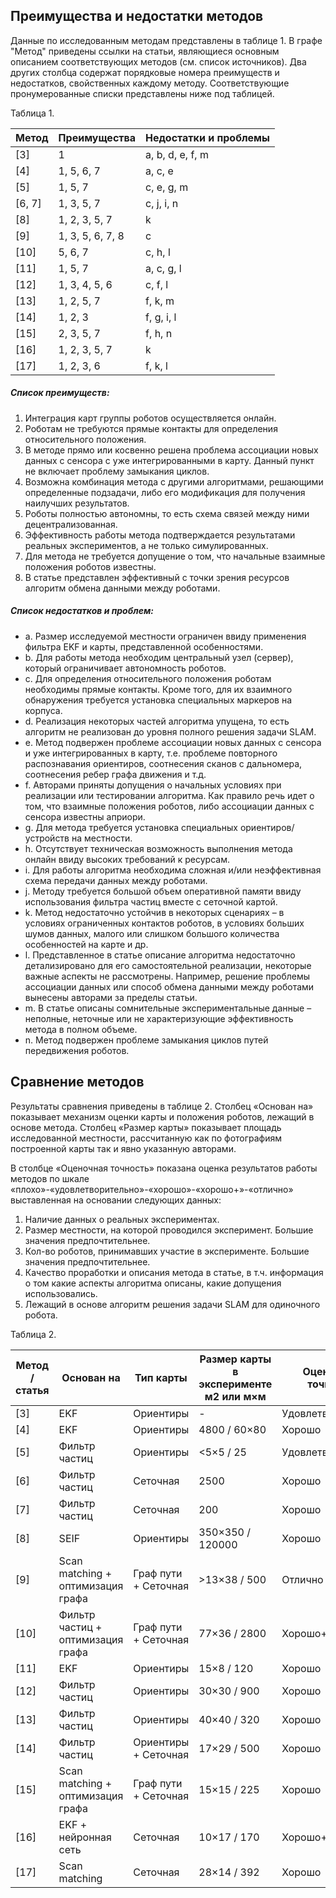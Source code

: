## Преимущества и недостатки методов

Данные по исследованным методам представлены в таблице 1. В графе "Метод" приведены ссылки на статьи, являющиеся основным описанием соответствующих методов (см. список источников). Два других столбца содержат порядковые номера преимуществ и недостатков, свойственных каждому методу. Соответствующие пронумерованные списки представлены ниже под таблицей. 

Таблица 1.  

Метод	|Преимущества		|Недостатки и проблемы
--------|-------------------|--------------------
[3]		| 1					| a, b, d, e, f, m
[4]		| 1, 5, 6, 7		| a, с, e
[5]		| 1, 5, 7			| c, e, g, m
[6, 7]	| 1, 3, 5, 7		| c, j, i, n
[8]		| 1, 2, 3, 5, 7 	| k
[9]		| 1, 3, 5, 6, 7, 8	| с
[10]	| 5, 6, 7			| с, h, l 
[11]	| 1, 5, 7			| a, c, g, l
[12]	| 1, 3, 4, 5, 6		| c, f, l
[13]	| 1, 2, 5, 7		| f, k, m
[14]	| 1, 2, 3			| f, g, i, l
[15]	| 2, 3, 5, 7		| f, h, n
[16]	| 1, 2, 3, 5, 7		| k
[17]	| 1, 2, 3, 6		| f, k, l

##### Список преимуществ:
1. Интеграция карт группы роботов осуществляется онлайн.
2. Роботам не требуются прямые контакты для определения относительного положения.
3. В методе прямо или косвенно решена проблема ассоциации новых данных с сенсора с уже интегрированными в карту. Данный пункт не включает проблему замыкания циклов.
4. Возможна комбинация метода с другими алгоритмами, решающими определенные подзадачи, либо его модификация для получения наилучших результатов.
5. Роботы полностью автономны, то есть схема связей между ними децентрализованная.
6. Эффективность работы метода подтверждается результатами реальных экспериментов, а не только симулированных.
7. Для метода не требуется допущение о том, что начальные взаимные положения роботов известны.
8. В статье представлен эффективный с точки зрения ресурсов алгоритм обмена данными между роботами.

##### Список недостатков и проблем:
* a. Размер исследуемой местности ограничен ввиду применения фильтра EKF и карты, представленной особенностями.
* b. Для работы метода необходим центральный узел (сервер), который ограничивает автономность роботов.
* c. Для определения относительного положения роботам необходимы прямые контакты. Кроме того, для их взаимного обнаружения требуется установка специальных маркеров на корпуса.
* d. Реализация некоторых частей алгоритма упущена, то есть алгоритм не реализован до уровня полного решения задачи SLAM.
* e. Метод подвержен проблеме ассоциации новых данных с сенсора и уже интегрированных в карту, т.е. проблеме повторного распознавания ориентиров, соотнесения сканов с дальномера, соотнесения ребер графа движения и т.д.
* f. Авторами приняты допущения о начальных условиях при реализации или тестировании алгоритма. Как правило речь идет о том, что взаимные положения роботов, либо ассоциации данных с сенсора известны априори. 
* g. Для метода требуется установка специальных ориентиров/устройств на местности.
* h. Отсутствует техническая возможность выполнения метода онлайн ввиду высоких требований к ресурсам.
* i. Для работы алгоритма необходима сложная и/или неэффективная схема передачи данных между роботами.
* j. Методу требуется большой объем оперативной памяти ввиду использования фильтра частиц вместе с сеточной картой.
* k. Метод недостаточно устойчив в некоторых сценариях – в условиях ограниченных контактов роботов, в условиях больших шумов данных, малого или слишком большого количества особенностей на карте и др.
* l. Представленное в статье описание алгоритма недостаточно детализировано для его самостоятельной реализации, некоторые важные аспекты не рассмотрены. Например, решение проблемы ассоциации данных или способ обмена данными между роботами вынесены авторами за пределы статьи.
* m. В статье описаны сомнительные экспериментальные данные – неполные, неточные или не характеризующие эффективность метода в полном объеме.
* n. Метод подвержен проблеме замыкания циклов путей передвижения роботов.

## Сравнение методов

Результаты сравнения приведены в таблице 2. Столбец «Основан на» показывает механизм оценки карты и положения роботов, лежащий в основе метода. Столбец «Размер карты» показывает площадь исследованной местности, рассчитанную как по фотографиям построенной карты так и явно указанную авторами.

В столбце «Оценочная точность» показана оценка результатов работы методов по шкале «плохо»-«удовлетворительно»-«хорошо»-«хорошо+»-«отлично» выставленная на основании следующих данных:
1. Наличие данных о реальных экспериментах.
2. Размер местности, на которой проводился эксперимент. Большие значения предпочтительнее.
3. Кол-во роботов, принимавших участие в эксперименте. Большие значения предпочтительнее.
4. Качество проработки и описания метода в статье, в т.ч. информация о том какие аспекты алгоритма описаны, какие допущения использовались.
5. Лежащий в основе алгоритм решения задачи SLAM для одиночного робота.

Таблица 2.  

Метод / статья |Основан на |Тип карты |Размер карты в эксперименте м2 или м×м |Оценочная точность |Кол-во роботов в эксперименте |Реальный эксперимент
---|---|---|---|---|---|---
[3] | EKF | Ориентиры | - | Удовлетворительно | 2 | Нет
[4] | EKF | Ориентиры | 4800 / 60×80 | Хорошо | 2 | Да
[5] | Фильтр частиц | Ориентиры | <5×5 / 25 | Удовлетворительно | 2 | Да
[6] | Фильтр частиц | Сеточная | 2500 | Хорошо | 4 | Нет
[7] | Фильтр частиц | Сеточная | 200 | Хорошо | 2 | Да
[8] | SEIF | Ориентиры | 350×350 / 120000 | Хорошо | 8 | Нет
[9] | Scan matching + оптимизация графа | Граф пути + Сеточная | >13×38 / 500 | Отлично | 8 | Да
[10] | Фильтр частиц + оптимизация графа | Граф пути + Сеточная | 77×36 / 2800 | Хорошо+ | 3 | Да
[11] | EKF | Ориентиры | 15×8 / 120 | Хорошо | 9 | Да
[12] | Фильтр частиц | Ориентиры | 30×30 / 900 | Хорошо | 3 | Да
[13] | Фильтр частиц | Ориентиры | 40×40 / 320 | Хорошо | 2 | Да
[14] | Фильтр частиц | Ориентиры + Сеточная | 17×29 / 500 | Хорошо | 4 | Да
[15] | Scan matching + оптимизация графа | Граф пути + Сеточная | 15×15 / 225 | Хорошо | 3 | Да
[16] | EKF + нейронная сеть | Сеточная | 10×17 / 170 | Хорошо+ | 2 | Да
[17] | Scan matching | Сеточная | 28×14 / 392 | Хорошо | 2 | Да
